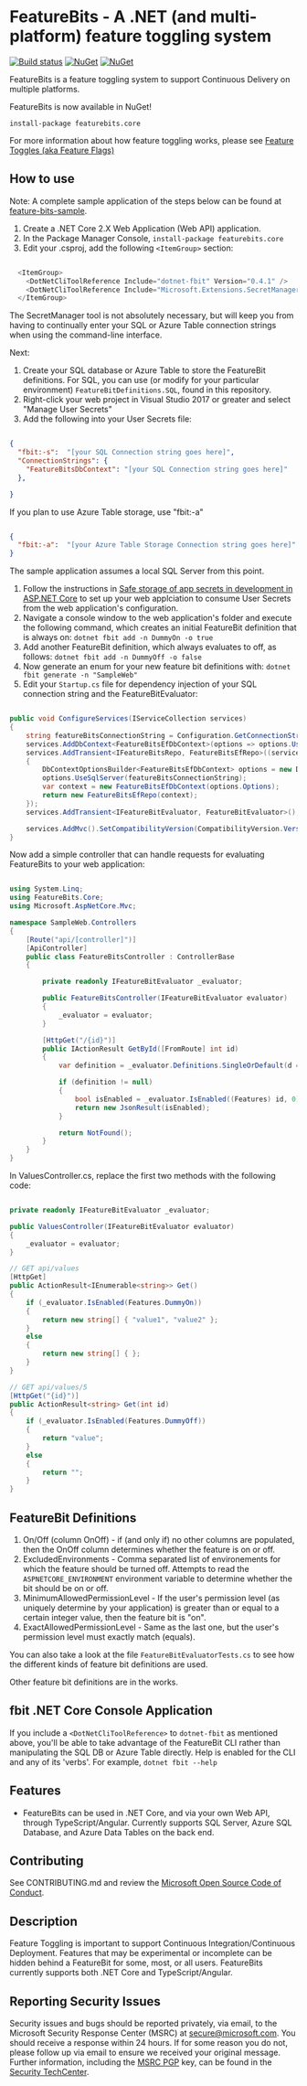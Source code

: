 # FeatureBits - A .NET (and multi-platform) feature toggling system

[![Build status](https://ci.appveyor.com/api/projects/status/hykv6phe9u4kljc5/branch/master?svg=true)](https://ci.appveyor.com/project/dseelinger/featurebits/branch/master)
[![NuGet](https://img.shields.io/nuget/v/FeatureBits.Core.svg)](https://www.nuget.org/packages/FeatureBits.Core/)
[![NuGet](https://img.shields.io/nuget/dt/FeatureBits.Core.svg)](https://www.nuget.org/packages/FeatureBits.Core/)

FeatureBits is a feature toggling system to support Continuous Delivery on multiple platforms.

FeatureBits is now available in NuGet!

```install-package featurebits.core```

For more information about how feature toggling works, please see [Feature Toggles (aka Feature Flags)](https://www.martinfowler.com/articles/feature-toggles.html)

## How to use

Note: A complete sample application of the steps below can be found at [feature-bits-sample](https://github.com/dseelinger/feature-bits-sample).

1) Create a .NET Core 2.X Web Application (Web API) application.
1) In the Package Manager Console,  ```install-package featurebits.core```
1) Edit your .csproj, add the following ```<ItemGroup>``` section:

```csharp

  <ItemGroup>
    <DotNetCliToolReference Include="dotnet-fbit" Version="0.4.1" />
    <DotNetCliToolReference Include="Microsoft.Extensions.SecretManager.Tools" Version="*" />
  </ItemGroup>

```

The SecretManager tool is not absolutely necessary, but will keep you from having to continually enter your SQL or Azure Table connection strings when using the command-line interface.

Next:

1) Create your SQL database or Azure Table to store the FeatureBit definitions. For SQL, you can use (or modify for your particular environment) ```FeatureBitDefinitions.SQL```, found in this repository.
1) Right-click your web project in Visual Studio 2017 or greater and select "Manage User Secrets"
1) Add the following into your User Secrets file:

```JSON

{
  "fbit:-s":  "[your SQL Connection string goes here]",
  "ConnectionStrings": {
    "FeatureBitsDbContext": "[your SQL Connection string goes here]"
  },

}

```

If you plan to use Azure Table storage, use "fbit:-a"

```JSON

{
  "fbit:-a":  "[your Azure Table Storage Connection string goes here]"
}

```

The sample application assumes a local SQL Server from this point.

1) Follow the instructions in [Safe storage of app secrets in development in ASP.NET Core](https://docs.microsoft.com/en-us/aspnet/core/security/app-secrets) to set up your web applciation to consume User Secrets from the web application's configuration.
1) Navigate a console window to the web application's folder and execute the following command, which creates an initial FeatureBit definition that is always on: `dotnet fbit add -n DummyOn -o true`
1) Add another FeatureBit definition, which always evaluates to off, as follows: `dotnet fbit add -n DummyOff -o false`
1) Now generate an enum for your new feature bit definitions with: `dotnet fbit generate -n "SampleWeb"`
1) Edit your `Startup.cs` file for dependency injection of your SQL connection string and the FeatureBitEvaluator:

```csharp

public void ConfigureServices(IServiceCollection services)
{
    string featureBitsConnectionString = Configuration.GetConnectionString("FeatureBitsDbContext");
    services.AddDbContext<FeatureBitsEfDbContext>(options => options.UseSqlServer(featureBitsConnectionString));
    services.AddTransient<IFeatureBitsRepo, FeatureBitsEfRepo>((serviceProvider) =>
    {
        DbContextOptionsBuilder<FeatureBitsEfDbContext> options = new DbContextOptionsBuilder<FeatureBitsEfDbContext>();
        options.UseSqlServer(featureBitsConnectionString);
        var context = new FeatureBitsEfDbContext(options.Options);
        return new FeatureBitsEfRepo(context);
    });
    services.AddTransient<IFeatureBitEvaluator, FeatureBitEvaluator>();

    services.AddMvc().SetCompatibilityVersion(CompatibilityVersion.Version_2_1);
}

```

Now add a simple controller that can handle requests for evaluating FeatureBits to your web application:

```csharp

using System.Linq;
using FeatureBits.Core;
using Microsoft.AspNetCore.Mvc;

namespace SampleWeb.Controllers
{
    [Route("api/[controller]")]
    [ApiController]
    public class FeatureBitsController : ControllerBase
    {

        private readonly IFeatureBitEvaluator _evaluator;

        public FeatureBitsController(IFeatureBitEvaluator evaluator)
        {
            _evaluator = evaluator;
        }

        [HttpGet("/{id}")]
        public IActionResult GetById([FromRoute] int id)
        {
            var definition = _evaluator.Definitions.SingleOrDefault(d => d.Id == id);

            if (definition != null)
            {
                bool isEnabled = _evaluator.IsEnabled((Features) id, 0);
                return new JsonResult(isEnabled);
            }

            return NotFound();
        }
    }
}

```

In ValuesController.cs, replace the first two methods with the following code:

```csharp

private readonly IFeatureBitEvaluator _evaluator;

public ValuesController(IFeatureBitEvaluator evaluator)
{
    _evaluator = evaluator;
}

// GET api/values
[HttpGet]
public ActionResult<IEnumerable<string>> Get()
{
    if (_evaluator.IsEnabled(Features.DummyOn))
    {
        return new string[] { "value1", "value2" };
    }
    else
    {
        return new string[] { };
    }
}

// GET api/values/5
[HttpGet("{id}")]
public ActionResult<string> Get(int id)
{
    if (_evaluator.IsEnabled(Features.DummyOff))
    {
        return "value";
    }
    else
    {
        return "";
    }
}

```

## FeatureBit Definitions

1) On/Off (column OnOff) - if (and only if) no other columns are populated, then the OnOff column determines whether the feature is on or off.
2) ExcludedEnvironments - Comma separated list of environements for which the feature should be turned off. Attempts to read the `ASPNETCORE_ENVIRONMENT` environment variable to determine whether the bit should be on or off.
3) MinimumAllowedPermissionLevel - If the user's permission level (as uniquely determine by your application) is greater than or equal to a certain integer value, then the feature bit is "on".
4) ExactAllowedPermissionLevel - Same as the last one, but the user's permission level must exactly match (equals).

You can also take a look at the file `FeatureBitEvaluatorTests.cs` to see how the different kinds of feature bit definitions are used.

Other feature bit definitions are in the works.

## fbit .NET Core Console Application

If you include a `<DotNetCliToolReference>` to `dotnet-fbit` as mentioned above, you'll be able to take advantage of the FeatureBit CLI rather than manipulating the SQL DB or Azure Table directly. Help is enabled for the CLI and any of its 'verbs'. For example, `dotnet fbit --help`


## Features

* FeatureBits can be used in .NET Core, and via your own Web API, through TypeScript/Angular. Currently supports SQL Server, Azure SQL Database, and Azure Data Tables on the back end.

## Contributing

See CONTRIBUTING.md and review the [Microsoft Open Source Code of Conduct](https://opensource.microsoft.com/codeofconduct/).

## Description

Feature Toggling is important to support Continuous Integration/Continuous Deployment. Features that may be experimental or incomplete can be hidden behind a FeatureBit for some, most, or all users. FeatureBits currently supports both .NET Core and TypeScript/Angular.

## Reporting Security Issues

Security issues and bugs should be reported privately, via email, to the Microsoft Security
Response Center (MSRC) at [secure@microsoft.com](mailto:secure@microsoft.com). You should
receive a response within 24 hours. If for some reason you do not, please follow up via
email to ensure we received your original message. Further information, including the
[MSRC PGP](https://technet.microsoft.com/en-us/security/dn606155) key, can be found in
the [Security TechCenter](https://technet.microsoft.com/en-us/security/default).
